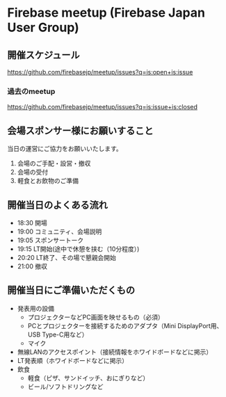 # Firebase meetup (Firebase Japan User Group)

## 開催スケジュール

https://github.com/firebasejp/meetup/issues?q=is:open+is:issue

### 過去のmeetup

https://github.com/firebasejp/meetup/issues?q=is:issue+is:closed

## 会場スポンサー様にお願いすること

当日の運営にご協力をお願いいたします。

1. 会場のご手配・設営・撤収
2. 会場の受付
3. 軽食とお飲物のご準備

## 開催当日のよくある流れ

- 18:30 開場
- 19:00 コミュニティ、会場説明
- 19:05 スポンサートーク
- 19:15 LT開始(途中で休憩を挟む（10分程度）)
- 20:20 LT終了、その場で懇親会開始
- 21:00 撤収

## 開催当日にご準備いただくもの

- 発表用の設備
    - プロジェクターなどPC画面を映せるもの（必須）
    - PCとプロジェクターを接続するためのアダプタ（Mini DisplayPort用、USB Type-C用など）
    - マイク
- 無線LANのアクセスポイント（接続情報をホワイドボードなどに掲示）
- LT発表順（ホワイドボードなどに掲示）
- 飲食
    - 軽食（ピザ、サンドイッチ、おにぎりなど）
    - ビール/ソフトドリングなど
